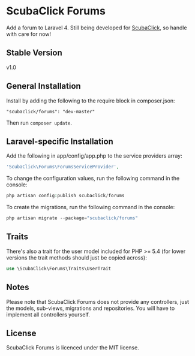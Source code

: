 ScubaClick Forums
=================

Add a forum to Laravel 4.
Still being developed for [ScubaClick](http://scubaclick.com), so handle with care for now!

Stable Version
--------------
v1.0

General Installation
--------------------

Install by adding the following to the require block in composer.json:
```
"scubaclick/forums": "dev-master"
```

Then run `composer update`.

Laravel-specific Installation
-----------------------------

Add the following in app/config/app.php to the service providers array:
```php
'ScubaClick\Forums\ForumsServiceProvider',
```

To change the configuration values, run the following command in the console:
```php
php artisan config:publish scubaclick/forums
```

To create the migrations, run the following command in the console:
```php
php artisan migrate --package="scubaclick/forums"
```

Traits
------

There's also a trait for the user model included for PHP >= 5.4 (for lower versions the trait methods should just be copied across):
```php
use \ScubaClick\Forums\Traits\UserTrait
```

Notes
-----

Please note that ScubaClick Forums does not provide any controllers, just the models, sub-views, migrations and repositories. You will have to implement all controllers yourself.

License
-------

ScubaClick Forums is licenced under the MIT license.
